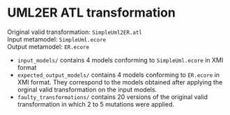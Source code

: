 # UML2ER ATL transformation

Original valid transformation: ``SimpleUml2ER.atl``  
Input metamodel: ``SimpleUml.ecore``    
Output metamodel: ``ER.ecore``  

* ``input_models/`` contains 4 models conforming to ``SimpleUml.ecore`` in XMI format
* ``expected_output_models/`` contains 4 models conforming to ``ER.ecore`` in XMI format. They correspond to the models obtained after applying the orginal valid transformation on the input models.
* ``faulty_transformations/`` contains 20 versions of the original valid transformation in which 2 to 5 mutations were applied.
